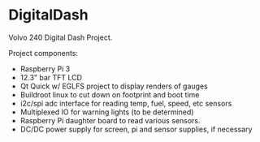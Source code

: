 # DigitalDash

Volvo 240 Digital Dash Project.

Project components:
- Raspberry Pi 3
- 12.3" bar TFT LCD
- Qt Quick w/ EGLFS project to display renders of gauges
- Buildroot linux to cut down on footprint and boot time
- i2c/spi adc interface for reading temp, fuel, speed, etc sensors
- Multiplexed IO for warning lights (to be determined)
- Raspberry Pi daughter board to read various sensors.
- DC/DC power supply for screen, pi and sensor supplies, if necessary
